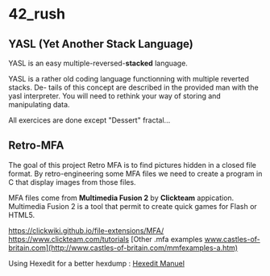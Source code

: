 # 42_rush

## YASL (Yet Another Stack Language)
YASL is an easy multiple-reversed-**stacked** language.

YASL is a rather old coding language functionning with multiple reverted stacks. De-
tails of this concept are described in the provided man with the yasl interpreter. You
will need to rethink your way of storing and manipulating data.

All exercices are done except "Dessert" fractal...

## Retro-MFA
The goal of this project Retro MFA is to find pictures hidden in a closed file format. 
By retro-engineering some MFA files we need to create a program in C that display images from those files.

MFA files come from **Multimedia Fusion 2** by **Clickteam** appication.
Multimedia Fusion 2 is a tool that permit to create quick games for Flash or HTML5. 

https://clickwiki.github.io/file-extensions/MFA/
https://www.clickteam.com/tutorials
[Other .mfa examples www.castles-of-britain.com](http://www.castles-of-britain.com/mmfexamples-a.htm)

Using Hexedit for a better hexdump : [Hexedit Manuel](https://linux.die.net/man/1/hexedit)
